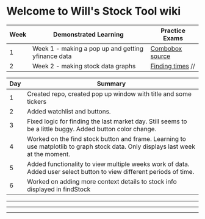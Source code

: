 # Welcome to Will's Stock Tool wiki


|Week|Demonstrated Learning|Practice Exams|
|-|-|-|
|1|Week 1 - making a pop up and getting yfinance data|[Combobox source](https://pythonassets.com/posts/drop-down-list-combobox-in-tk-tkinter/)|
|2|Week 2 - making stock data graphs|[Finding times](https://stackoverflow.com/questions/415511/how-do-i-get-the-current-time-in-python) // |

|Day|Summary|
|-|-|
|1|Created repo, created pop up window with title and some tickers|
|2|Added watchlist and buttons.|
|3|Fixed logic for finding the last market day. Still seems to be a little buggy. Added button color change.|
|4|Worked on the find stock button and frame. Learning to use matplotlib to graph stock data. Only displays last week at the moment.|
|5|Added functionality to view multiple weeks work of data. Added user select button to view different periods of time.|
|6|Worked on adding more context details to stock info displayed in findStock|


<hr>
<hr>
<hr>

[<sup>1</sup>]: https://docs.github.com/en/get-started/writing-on-github/getting-started-with-writing-and-formatting-on-github/basic-writing-and-formatting-syntax#paragraphs
[<sup>3</sup>]: https://partners.comptia.org/docs/default-source/resources/comptia-a-220-1101-exam-objectives-(3-0)
[<sup>2</sup>]: https://www.youtube.com/watch?v=87t6P5ZHTP0&list=PLG49S3nxzAnnOmvg5UGVenB_qQgsh01uC
